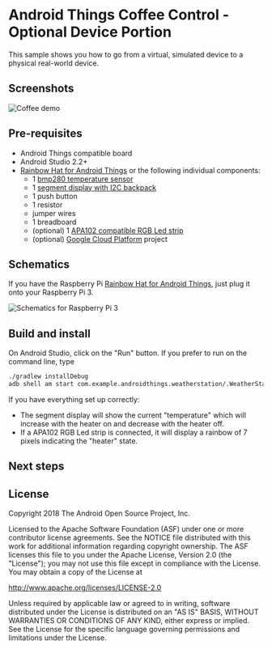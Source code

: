 # Android Things Coffee Control - Optional Device Portion

This sample shows you how to go from a virtual, simulated device to a
physical real-world device.

## Screenshots

![Coffee demo][demo-gif]

## Pre-requisites

- Android Things compatible board
- Android Studio 2.2+
- [Rainbow Hat for Android Things](https://shop.pimoroni.com/products/rainbow-hat-for-android-things) or the following individual components:
    - 1 [bmp280 temperature sensor](https://www.adafruit.com/product/2651)
    - 1 [segment display with I2C backpack](https://www.adafruit.com/product/1270)
    - 1 push button
    - 1 resistor
    - jumper wires
    - 1 breadboard
    - (optional) 1 [APA102 compatible RGB Led strip](https://www.adafruit.com/product/2241)
    - (optional) [Google Cloud Platform](https://cloud.google.com/) project

## Schematics

If you have the Raspberry Pi [Rainbow Hat for Android Things](https://shop.pimoroni.com/products/rainbow-hat-for-android-things), just plug it onto your Raspberry Pi 3.

![Schematics for Raspberry Pi 3](rpi3_schematics.png)

## Build and install

On Android Studio, click on the "Run" button.
If you prefer to run on the command line, type
```bash
./gradlew installDebug
adb shell am start com.example.androidthings.weatherstation/.WeatherStationActivity
```

If you have everything set up correctly:
- The segment display will show the current "temperature" which will increase with the heater on and decrease with the heater off.
- If a APA102 RGB Led strip is connected, it will display a rainbow of 7 pixels indicating the "heater" state.

## Next steps


## License

Copyright 2018 The Android Open Source Project, Inc.

Licensed to the Apache Software Foundation (ASF) under one or more contributor
license agreements.  See the NOTICE file distributed with this work for
additional information regarding copyright ownership.  The ASF licenses this
file to you under the Apache License, Version 2.0 (the "License"); you may not
use this file except in compliance with the License.  You may obtain a copy of
the License at

  http://www.apache.org/licenses/LICENSE-2.0

Unless required by applicable law or agreed to in writing, software
distributed under the License is distributed on an "AS IS" BASIS, WITHOUT
WARRANTIES OR CONDITIONS OF ANY KIND, either express or implied.  See the
License for the specific language governing permissions and limitations under
the License.

[demo-gif]: demo1.gif
